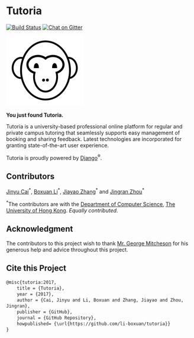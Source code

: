 # Tutoria
[![Build Status](https://travis-ci.com/li-boxuan/tutoria.svg?token=9cK4Kmeqpdioyfb1EXxS&branch=master)](https://travis-ci.com/li-boxuan/tutoria)
[![Chat on Gitter](https://badges.gitter.im/zjiayao/hola_inc.svg)](https://gitter.im/zjiayao/Hola_Inc.)

![Hola the Monkey](./favicon/hola.png)

**You just found Tutoria.**

Tutoria is a university-based professional online platform for regular and private
campus tutoring that seamlessly supports
easy management of booking and sharing feedback. Latest technologies
are incorporated for granting state-of-the-art user experience.

Tutoria is proudly powered by [Django](https://www.djangoproject.com/)<sup>®</sup>.

## Contributors

[Jinyu Cai](https://www.linkedin.com/in/金雨-蔡-170b75108)<sup>&ast;</sup>,
[Boxuan Li](https://li-boxuan.github.io/)<sup>&ast;</sup>,
[Jiayao Zhang](https://i.cs.hku.hk/~jyzhang/)<sup>&ast;</sup> and
[Jingran Zhou](https://jrchow.github.io/)<sup>&ast;</sup>

<sup>&ast;</sup>The contributors are with the
[Department of Computer Science](https://www.cs.hku.hk/),
[The University of Hong Kong](https://www.hku.hk/). *Equally contributed*.

## Acknowledgment

The contributors to this project wish to thank
[Mr. George Mitcheson](http://www.cs.hku.hk/people/profile.jsp?teacher=georgem)
for his generous help and advice throughout this project.

## Cite this Project

    @misc{tutoria:2017,
        title = {Tutoria},
        year = {2017},
        author = {Cai, Jinyu and Li, Boxuan and Zhang, Jiayao and Zhou, Jingran},
        publisher = {GitHub},
        journal = {GitHub Repository},
        howpublished= {\url{https://github.com/li-boxuan/tutoria}}
    }

